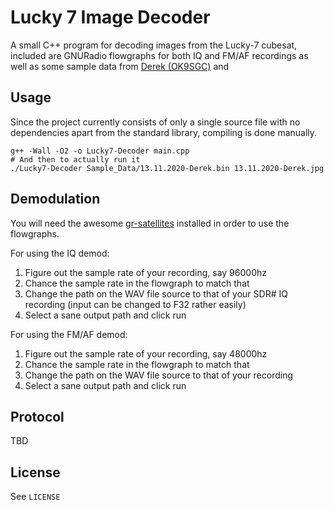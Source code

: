 # Lucky 7 Image Decoder

A small C++ program for decoding images from the Lucky-7 cubesat, included are GNURadio flowgraphs for both IQ and FM/AF recordings as well as some sample data from [Derek (OK9SGC)](https://twitter.com/ok9sgc) and 

## Usage

Since the project currently consists of only a single source file with no dependencies apart from the standard library, compiling is done manually.

```
g++ -Wall -O2 -o Lucky7-Decoder main.cpp
# And then to actually run it
./Lucky7-Decoder Sample_Data/13.11.2020-Derek.bin 13.11.2020-Derek.jpg
```

## Demodulation

You will need the awesome [gr-satellites](https://github.com/daniestevez/gr-satellites) installed in order to use the flowgraphs.

For using the IQ demod:

1. Figure out the sample rate of your recording, say 96000hz
2. Chance the sample rate in the flowgraph to match that
3. Change the path on the WAV file source to that of your SDR# IQ recording (input can be changed to F32 rather easily)
4. Select a sane output path and click run

For using the FM/AF demod:

1. Figure out the sample rate of your recording, say 48000hz
2. Chance the sample rate in the flowgraph to match that
3. Change the path on the WAV file source to that of your recording
4. Select a sane output path and click run

## Protocol

TBD

## License

See `LICENSE`
